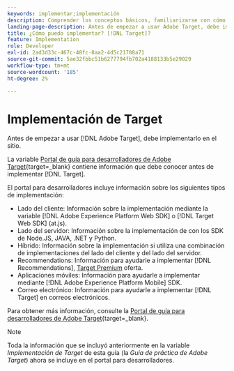 ```yaml
---
keywords: implementar;implementación
description: Comprender los conceptos básicos, familiarizarse con cómo [!DNL Target] funciona y se integra con su infraestructura, y comprende cómo se realiza el seguimiento de los visitantes.
landing-page-description: Antes de empezar a usar Adobe Target, debe implementarlo en el sitio.
title: ¿Cómo puedo implementar? [!DNL Target]?
feature: Implementation
role: Developer
exl-id: 2ad3d33c-467c-48fc-8aa2-4d5c21708a71
source-git-commit: 5ae32fbbc51b6277794fb702a4188133b5e29029
workflow-type: tm+mt
source-wordcount: '185'
ht-degree: 2%

---
```


# Implementación de Target

Antes de empezar a usar [!DNL Adobe Target], debe implementarlo en el sitio.

La variable [Portal de guía para desarrolladores de Adobe Target](https://developer.adobe.com/target/){target=_blank} contiene información que debe conocer antes de implementar [!DNL Target].

El portal para desarrolladores incluye información sobre los siguientes tipos de implementación:

* Lado del cliente: Información sobre la implementación mediante la variable [!DNL Adobe Experience Platform Web SDK] o [!DNL Target Web SDK] (at.js).
* Lado del servidor: Información sobre la implementación de con los SDK de Node.JS, JAVA, .NET y Python.
* Híbrido: Información sobre la implementación si utiliza una combinación de implementaciones del lado del cliente y del lado del servidor.
* Recommendations: Información para ayudarle a implementar [!DNL Recommendations], [Target Premium](/help/main/c-intro/intro.md#premium) oferta.
* Aplicaciones móviles: Información para ayudarle a implementar mediante [!DNL Adobe Experience Platform Mobile] SDK.
* Correo electrónico: Información para ayudarle a implementar [!DNL Target] en correos electrónicos.

Para obtener más información, consulte la [Portal de guía para desarrolladores de Adobe Target](https://developer.adobe.com/target/){target=_blank}.

>[!NOTE]
>
>Toda la información que se incluyó anteriormente en la variable *Implementación de Target* de esta guía (la *Guía de práctica de Adobe Target*) ahora se incluye en el portal para desarrolladores.





